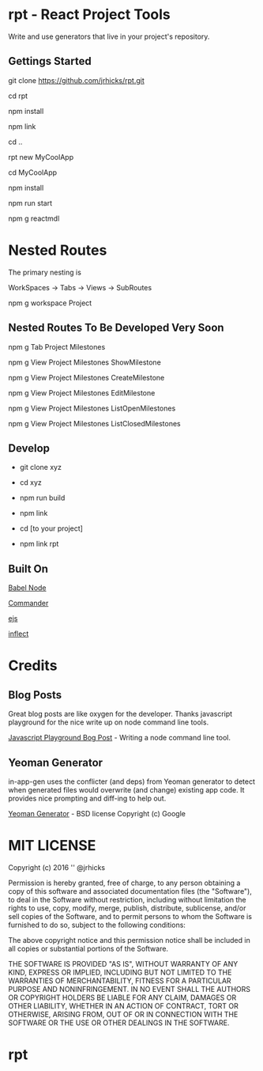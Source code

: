 # rpt - React Project Tools

Write and use generators that live in your project's repository.

## Gettings Started

git clone https://github.com/jrhicks/rpt.git

cd rpt

npm install

npm link

cd ..

rpt new MyCoolApp

cd MyCoolApp

npm install

npm run start

npm g reactmdl


# Nested Routes

The primary nesting is

WorkSpaces -> Tabs -> Views -> SubRoutes

npm g workspace Project

## Nested Routes To Be Developed Very Soon

npm g Tab Project Milestones

npm g View Project Milestones ShowMilestone

npm g View Project Milestones CreateMilestone

npm g View Project Milestones EditMilestone

npm g View Project Milestones ListOpenMilestones

npm g View Project Milestones ListClosedMilestones


## Develop

* git clone xyz

* cd xyz

* npm run build

* npm link

* cd [to your project]

* npm link rpt

## Built On

[Babel Node](https://babeljs.io/docs/usage/cli/)

[Commander](https://www.npmjs.com/package/commander)

[ejs](https://www.npmjs.com/package/ejs)

[inflect](https://www.npmjs.com/package/inflect)


# Credits

## Blog Posts

Great blog posts are like oxygen for the developer.  Thanks javascript playground for the nice write up on node command line tools.

[Javascript Playground Bog Post](http://javascriptplayground.com/blog/2015/03/node-command-line-tool/) - Writing a node command line tool.

## Yeoman Generator

in-app-gen uses the conflicter (and deps) from Yeoman generator to detect when generated files would overwrite (and change) existing app code.  It provides nice prompting and diff-ing to help out.

[Yeoman Generator](https://github.com/yeoman/generator/) - BSD license Copyright (c) Google

# MIT LICENSE

Copyright (c) 2016
'' @jrhicks

Permission is hereby granted, free of charge, to any person obtaining a copy of this software and associated documentation files (the "Software"), to deal in the Software without restriction, including without limitation the rights to use, copy, modify, merge, publish, distribute, sublicense, and/or sell copies of the Software, and to permit persons to whom the Software is furnished to do so, subject to the following conditions:

The above copyright notice and this permission notice shall be included in all copies or substantial portions of the Software.

THE SOFTWARE IS PROVIDED "AS IS", WITHOUT WARRANTY OF ANY KIND, EXPRESS OR IMPLIED, INCLUDING BUT NOT LIMITED TO THE WARRANTIES OF MERCHANTABILITY, FITNESS FOR A PARTICULAR PURPOSE AND NONINFRINGEMENT. IN NO EVENT SHALL THE AUTHORS OR COPYRIGHT HOLDERS BE LIABLE FOR ANY CLAIM, DAMAGES OR OTHER LIABILITY, WHETHER IN AN ACTION OF CONTRACT, TORT OR OTHERWISE, ARISING FROM, OUT OF OR IN CONNECTION WITH THE SOFTWARE OR THE USE OR OTHER DEALINGS IN THE SOFTWARE.
# rpt
